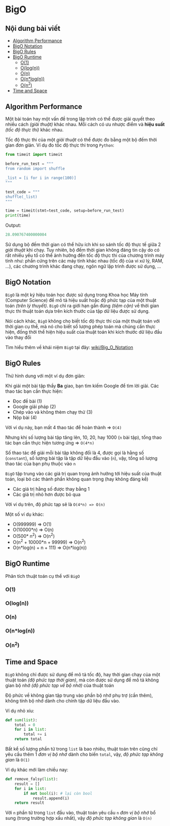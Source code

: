 # BigO

## Nội dung bài viết

-   [Algorithm Performance](#algorithm-performance)
-   [BigO Notation](#bigo-notation)
-   [BigO Rules](#bigo-rules)
-   [BigO Runtime](#bigo-runtime)
    -   [O(1)](#o1)
    -   [O(log(n))](#ologn)
    -   [O(n)](#on)
    -   [O(n\*log(n))](#onlogn)
    -   [O(n<sup>2</sup>)](#on2)
-   [Time and Space](#time-and-space)

## Algorithm Performance

Một bài toán hay một vấn đề trong lập trình có thể được giải quyết theo nhiều cách _(giải thuật)_ khác nhau. Mỗi cách có ưu nhược điểm và **hiệu suất** _(tốc độ thực thi)_ khác nhau.

Tốc độ thực thi của một _giải thuật_ có thể được đo bằng một bộ đếm thời gian đơn giản. Ví dụ đo tốc độ thực thi trong `Python`:

```python
from timeit import timeit

before_run_test = """
from random import shuffle

_list = [i for i in range(100)]
"""

test_code = """
shuffle(_list)
"""

time = timeit(stmt=test_code, setup=before_run_test)
print(time)
```

Output:

```python
28.090767400000004
```

Sử dụng bộ đếm thời gian có thể hữu ích khi so sánh tốc độ thực tế giữa 2 _giải thuật_ khi chạy. Tuy nhiên, bộ đếm thời gian không đáng tin cậy do có rất nhiều yếu tố có thể ảnh hưởng đến tốc độ thực thi của chương trình máy tính như: phần cứng trên các máy tính khác nhau (tốc độ của vi xử lý, RAM, ...), các chương trình khác đang chạy, ngôn ngữ lập trình được sử dụng, ...

## BigO Notation

`BigO` là một ký hiệu toán học được sử dụng trong Khoa học Máy tính (Computer Science) để mô tả hiệu suất hoặc độ phức tạp của một thuật toán _(trên lý thuyết)_. `BigO` chỉ ra giới hạn gần đúng _(tiệm cận)_ về thời gian thực thi thuật toán dựa trên kích thước của tập dữ liệu được sử dụng.

Nói cách khác, `BigO` không cho biết tốc độ thực thi của một thuật toán với thời gian cụ thể, mà nó cho biết số lượng phép toán mà chúng cần thực hiện, đồng thời thể hiện hiệu suất của thuật toán khi kích thước dữ liệu đầu vào thay đổi

Tìm hiểu thêm về khái niệm `BigO` tại đây: [wiki/Big_O_Notation](https://en.wikipedia.org/wiki/Big_O_notation)

## BigO Rules

Thử hình dung với một ví dụ đơn giản:

Khi giải một bài tập thầy **Ba** giao, bạn tìm kiếm Google để tìm lời giải. Các thao tác bạn cần thực hiện:

-   Đọc đề bài (1)
-   Google giải pháp (2)
-   Chép vào và không thèm chạy thử (3)
-   Nộp bài (4)

Với ví dụ này, bạn mất 4 thao tác để hoàn thành => `O(4)`

Nhưng khi số lượng bài tập tăng lên, 10, 20, hay 1000 (`n` bài tập), tổng thao tác bạn cần thực hiện tương ứng => `O(4*n)`

Số thao tác để giải mỗi bài tập không đổi là 4, được gọi là hằng số (`constant`), số lượng bài tập là tập dữ liệu đầu vào (`n`), vậy, tổng số lượng thao tác của bạn phụ thuộc vào `n`

`BigO` tập trung vào các giá trị quan trọng ảnh hưởng tới hiệu suất của thuật toán, loại bỏ các thành phần không quan trọng (hay không đáng kể)

-   Các giá trị hằng số được thay bằng 1
-   Các giá trị nhỏ hơn được bỏ qua

Với ví dụ trên, độ phức tạp sẽ là `O(4*n) => O(n)`

Một số ví dụ khác:

-   O(999999) => O(1)
-   O(10000\*n) => O(n)
-   O(500\* n<sup>2</sup>) => O(n<sup>2</sup>)
-   O(n<sup>2</sup> + 10000\*n + 99999) => O(n<sup>2</sup>)
-   O(n\*log(n) + n + 111) => O(n\*log(n))

## BigO Runtime

Phân tích thuật toán cụ thể với `BigO`

### O(1)

### O(log(n))

### O(n)

### O(n\*log(n))

### O(n<sup>2</sup>)

## Time and Space

`BigO` không chỉ được sử dụng để mô tả tốc độ, hay thời gian chạy của một thuật toán _(độ phức tạp thời gian)_, mà còn được sử dụng để mô tả không gian bộ nhớ _(độ phức tạp về bộ nhớ)_ của thuật toán

Độ phức về không gian tập trung vào phần bộ nhớ phụ trợ (cần thêm), không tính bộ nhớ dành cho chính tập dữ liệu đầu vào.

Ví dụ nhỏ xíu:

```python
def sum(list):
    total = 0
    for i in list:
        total += i
    return total
```

Bất kể số lượng phần tử trong `list` là bao nhiêu, thuật toán trên cũng chỉ yêu cầu thêm 1 _đơn vị bộ nhớ_ dành cho biến `total`, vậy, _độ phức tạp không gian_ là `O(1)`

Ví dụ khác mới làm chiều nay:

```python
def remove_falsy(list):
    result = []
    for i in list:
        if not bool(i): # lại còn bool
            result.append(i)
    return result
```

Với `n` phần tử trong `list` đầu vào, thuật toán yêu cầu `n` _đơn vị bộ nhớ_ bổ sung (trong trường hợp xấu nhất), vậy _độ phức tạp không gian_ là `O(n)`
